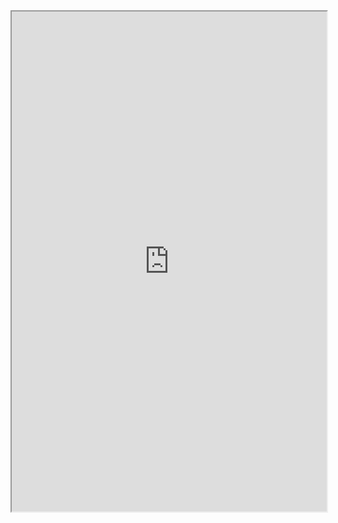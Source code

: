 <iframe width="100%" height="800" src="https://app.Lumi.education/run/Socm87" allowfullscreen allow="geolocation *; autoplay; encrypted-media"></iframe>


